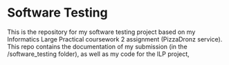 # Software Testing

This is the repository for my software testing project based on my Informatics Large Practical coursework 2 assignment (PizzaDronz service). This repo contains the documentation of my submission (in the /software_testing folder), as well as my code for the ILP project, 
